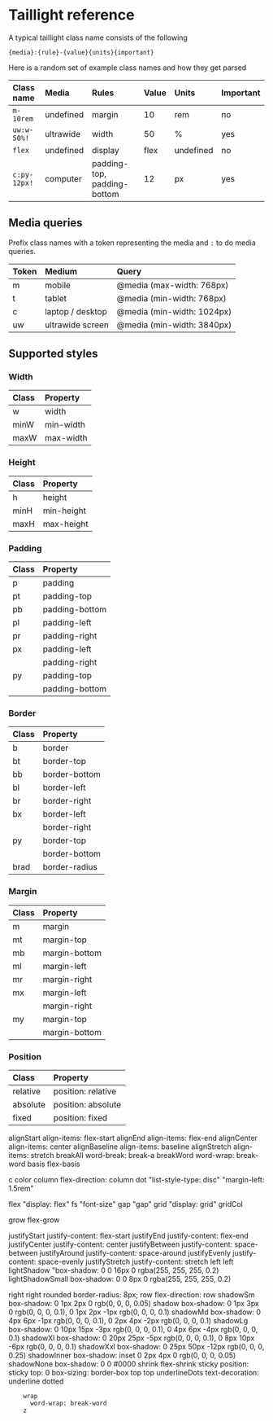 # Taillight reference

A typical taillight class name consists of the following
```
{media}:{rule}-{value}{units}{important}
```
Here is a random set of example class names and how they get parsed

| Class name   | Media     | Rules                       | Value | Units     | Important |
|:-------------|:----------|:----------------------------|:------|:----------|:----------|
| `m-10rem`    | undefined | margin                      | 10    | rem       | no        |
| `uw:w-50%!`  | ultrawide | width                       | 50    | %         | yes       |
| `flex`       | undefined | display                     | flex  | undefined | no        |
| `c:py-12px!` | computer  | padding-top, padding-bottom | 12    | px        | yes       |

## Media queries

Prefix class names with a token representing the media and `:` to do media queries. 

| Token | Medium             | Query                      |
|:------|:-------------------|:---------------------------|
| m     | mobile             | @media (max-width: 768px)  |
| t     | tablet             | @media (min-width: 768px)  |
| c     | laptop / desktop   | @media (min-width: 1024px) |
| uw    | ultrawide screen   | @media (min-width: 3840px) |

## Supported styles

### Width

| Class  | Property   |
|:------ |:-----------|
| w      | width      |
| minW   | min-width  |
| maxW   | max-width  |

### Height

| Class  | Property    |
|:------ |:------------|
| h      | height      |
| minH   | min-height  |
| maxH   | max-height  |

### Padding

| Class  | Property       |
|:------ |:---------------|
| p      | padding        |
| pt     | padding-top    |
| pb     | padding-bottom |
| pl     | padding-left   |
| pr     | padding-right  |
| px     | padding-left   |
|        | padding-right  |
| py     | padding-top    |
|        | padding-bottom |

### Border

| Class  | Property      |
|:------ |:--------------|
| b      | border        |
| bt     | border-top    |
| bb     | border-bottom |
| bl     | border-left   |
| br     | border-right  |
| bx     | border-left   |
|        | border-right  |
| py     | border-top    |
|        | border-bottom |
| brad   | border-radius |

### Margin

| Class  | Property      |
|:------ |:--------------|
| m      | margin        |
| mt     | margin-top    |
| mb     | margin-bottom |
| ml     | margin-left   |
| mr     | margin-right  |
| mx     | margin-left   |
|        | margin-right  |
| my     | margin-top    |
|        | margin-bottom |

### Position

| Class    | Property           |
|:---------|:-------------------|
| relative | position: relative |
| absolute | position: absolute |
| fixed    | position: fixed    |


alignStart
  align-items: flex-start
alignEnd
  align-items: flex-end
alignCenter
  align-items: center
alignBaseline
  align-items: baseline
alignStretch
  align-items: stretch
breakAll
  word-break: break-a
breakWord
  word-wrap: break-word
basis
  flex-basis

c
  color
column
  flex-direction: column
dot
  "list-style-type: disc"
  "margin-left: 1.5rem"

flex
  "display: flex"
fs
  "font-size"
gap
  "gap"
grid
  "display: grid"
gridCol
  
grow
flex-grow

justifyStart
justify-content: flex-start
justifyEnd
justify-content: flex-end
justifyCenter
justify-content: center
justifyBetween
justify-content: space-between
justifyAround
justify-content: space-around
justifyEvenly
justify-content: space-evenly
justifyStretch
justify-content: stretch
left
left
lightShadow
  "box-shadow: 0 0 16px 0 rgba(255, 255, 255, 0.2)
lightShadowSmall
  box-shadow: 0 0 8px 0 rgba(255, 255, 255, 0.2)

right
          right
rounded
          border-radius: 8px;
row
          flex-direction: row
shadowSm
          box-shadow: 0 1px 2px 0 rgb(0, 0, 0, 0.05)
shadow
          box-shadow: 0 1px 3px 0 rgb(0, 0, 0, 0.1), 0 1px 2px -1px rgb(0, 0, 0, 0.1)
shadowMd
          box-shadow: 0 4px 6px -1px rgb(0, 0, 0, 0.1), 0 2px 4px -2px rgb(0, 0, 0, 0.1)
shadowLg
          box-shadow: 0 10px 15px -3px rgb(0, 0, 0, 0.1), 0 4px 6px -4px rgb(0, 0, 0, 0.1)
shadowXl
          box-shadow: 0 20px 25px -5px rgb(0, 0, 0, 0.1), 0 8px 10px -6px rgb(0, 0, 0, 0.1)
shadowXxl
          box-shadow: 0 25px 50px -12px rgb(0, 0, 0, 0.25)
shadowInner
          box-shadow: inset 0 2px 4px 0 rgb(0, 0, 0, 0.05)
shadowNone
          box-shadow: 0 0 #0000
shrink
          flex-shrink
sticky
          position: sticky
          top: 0
          box-sizing: border-box
top
          top
        underlineDots
          text-decoration: underline dotted

        wrap
          word-wrap: break-word
        z